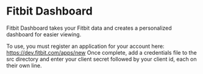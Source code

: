 # Fitbit Dashboard

Fitbit Dashboard takes your Fitbit data and creates a personalized dashboard for easier viewing.

To use, you must register an application for your account here: https://dev.fitbit.com/apps/new
Once complete, add a credentials file to the src directory and enter your client secret followed by your client id, each on their own line.
